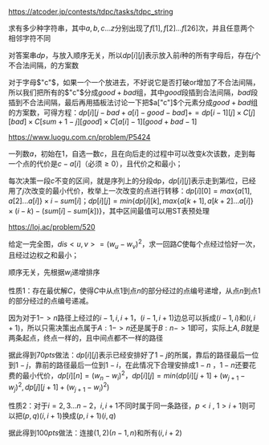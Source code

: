 https://atcoder.jp/contests/tdpc/tasks/tdpc_string

求有多少种字符串，其中$a,b,c...z$分别出现了$f[1],f[2]...f[26]$次，并且任意两个相邻字符不同

对答案串$dp$，与放入顺序无关，所以$dp[i][j]$表示放入前$i$种的所有字母后，存在$j$个不合法间隔，的方案数

对于字母$"c"$，如果一个一个放进去，不好说它是否打破or增加了不合法间隔，所以我们把所有的$"c"$分成$good+bad$组，其中$good$段插到合法间隔，$bad$段插到不合法间隔，最后再用插板法讨论一下把$a["c"]$个元素分成$good+bad$组的方案数，可得方程：$dp[i][j-bad+a[i]-good-bad]+=dp[i-1][j]\times C[j][bad]\times C[sum+1-j][good]\times C[a[i]-1][good+bad-1]$

https://www.luogu.com.cn/problem/P5424

一列数$a$，初始在$1$，自选一数$c$，且在向后走的过程中可以改变$k$次该数，走到每一个点的代价是$c-a[i]$（必须$\geq 0$），且代价之和最小；

每次决策一段$c$不变的区间，就是序列上的分段dp，$dp[i][j]$表示走到第$i$位，已经用了$j$次改变的最小代价，枚举上一次改变的点进行转移：$dp[i][0]=max\{a[1],a[2]...a[i]\}\times i-sum[i]$；$dp[i][j]=min\{dp[i][k],max\{a[k+1],a[k+2]...a[i]\}\times (i-k)-(sum[i]-sum[k])\}$，其中区间最值可以用ST表预处理

https://loj.ac/problem/520

给定一完全图，$dis<u,v>=(w_u-w_v)^2$，求一回路$C$使每个点经过恰好一次，且经过边权之和最小；

顺序无关，先根据$w_i$递增排序

性质1：存在最优解$C$，使得$C$中从点$1$到点$n$的部分经过的点编号递增，从点$n$到点$1$的部分经过的点编号递减。

因为对于$1->n$路径上经过的$i-1,i,i+1$，$(i-1,i+1)$边总可以拆成$(i-1,i)$和$(i,i+1)$，所以只需决策出点属于$A:1->n$还是属于$B:n->1$即可，实际上$A,B$就是两条起点，终点一样的，且中间点都不一样的路径

据此得到$70pts$做法：$dp[i][j]$表示已经安排好了$1-j$的所属，靠后的路径最后一位到$1-j$，靠前的路径最后一位到$1-i$，在此情况下合理安排成$1-n$ ，$1-n$还要花费的最小代价，$dp[i][n]=(w_n-w_i)^2$，$dp[i][j]=min(dp[i][j+1]+(w_{j+1}-w_j)^2,dp[j][j+1]+(w_{j+1}-w_i)^2)$

性质2：对于$i=2,3...n-2$，$i,i+1$不同时属于同一条路径，$p<i\ ,\ 1>i+1$则可以把$(p,q)(i,i+1)$换成$(p,i+1)(i,q)$

据此得到$100pts$做法：连接$(1,2)(n-1,n)$和所有$(i,i+2)$



